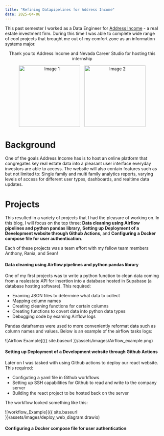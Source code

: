 ```yaml
---
title: "Refining Datapipelines for Address Income"
date: 2025-04-06
---
```

This past semester I worked as a Data Engineer for [Address Income](https://www.addressincome.com/company/about-us) - a real estate investment firm. During this time I was able to complete wide range of cool projects that brought me out of my comfort zone as an information systems major. 

<div align="center">
  <p>Thank you to Address Income and Nevada Career Studio for hosting this internship</p>

  <img src="{{ site.baseurl }}/assets/images/NevadaLogo.png" alt="Image 1" width="200" style="margin-right: 10px;">
  <img src="{{ site.baseurl }}/assets/images/AddressLogo.png" alt="Image 2" width="200">
</div>



# Background 
One of the goals Address Income has is to host an online platform that congregates key real estate data into a pleasant user interface everyday investors are able to access. The website will also contain features such as but not limited to: Single family and multi family analytics reports, varying levels of access for different user types, dashboards, and realtime data updates.

# Projects
This resulted in a variety of projects that I had the pleasure of working on. In this blog, I will focus on the top three: **Data cleaning using Airflow pipelines and python pandas library**, **Setting up Deployment of a Development website through Github Actions**, and **Configuring a Docker compose file for user authentication**. 

Each of these projects was a team effort with my fellow team members Anthony, Rania, and Sean! 

#### Data cleaning using Airflow pipelines and python pandas library
  One of my first projects was to write a python function to clean data coming from a realestate API for insertion into a database hosted in Supabase (a database hosting software). This required:
  
  -  Examing JSON files to determine what data to collect
  -  Mapping column names
  -  Creating cleaning functions for certain columns
  -  Creating functions to covert data into python data types
  -  Debugging code by examing Airflow logs

Pandas dataframes were used to more conveniently reformat data such as column names and values. Below is an example of the airflow tasks logs:

![Airflow Example]({{ site.baseurl }}/assets/images/Airflow_example.png)

#### Setting up Deployment of a Development website through Github Actions
  Later on I was tasked with using Github actions to deploy our react website. This required:

  - Configuting a yaml file in Github workflows
  - Setting up SSH capabilities for Github to read and write to the company server
  - Building the react project to be hosted back on the server

  The workflow looked something like this:

  ![workflow_Example]({{ site.baseurl }}/assets/images/deploy_web_diagram.drawio)


#### Configuring a Docker compose file for user authentication
